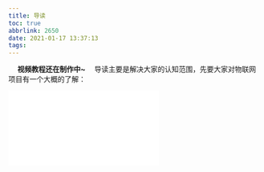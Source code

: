 ```yaml
---
title: 导读
toc: true
abbrlink: 2650
date: 2021-01-17 13:37:13
tags:
---
```


&emsp; __视频教程还在制作中~__
&emsp;导读主要是解决大家的认知范围，先要大家对物联网项目有一个大概的了解：

<iframe src="//player.bilibili.com/player.html?bvid=BV1Mr4y1M7Kn&page=1" scrolling="no" border="0" frameborder="no" framespacing="0" allowfullscreen="true" class="bilibili-video"> </iframe>